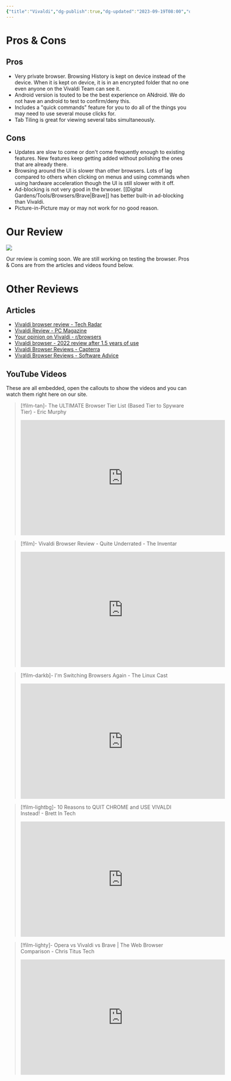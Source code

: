 ```yaml
---
{"title":"Vivaldi","dg-publish":true,"dg-updated":"2023-09-19T08:00","dg-created":"2023-08-12T20:36","dg-path":"Browsers/Vivaldi.md","dg-permalink":"browsers/vivaldi","author":"Erin Skidds","authorURL":"https://github.com/DudeThatsErin","editor":null,"editorURL":null,"URL":"https://vivaldi.com/","aliases":null,"tags":null,"apps":["Windows","macOS","Linux","Automotive OS","android"],"openSource":false,"multiDeviceSync":true,"extSupport":true,"permalink":"/browsers/vivaldi/","dgPassFrontmatter":true,"created":"2023-08-12T20:36","updated":"2023-09-19T08:00"}
---
```



# Pros & Cons
## Pros
- Very private browser. Browsing History is kept on device instead of the device. When it is kept on device, it is in an encrypted folder that no one even anyone on the Vivaldi Team can see it.
- Android version is touted to be the best experience on ANdroid. We do not have an android to test to confirm/deny this.
- Includes a "quick commands" feature for you to do all of the things you may need to use several mouse clicks for.
- Tab Tiling is great for viewing several tabs simultaneously.
## Cons
- Updates are slow to come or don't come frequently enough to existing features. New features keep getting added without polishing the ones that are already there.
- Browsing around the UI is slower than other browsers. Lots of lag compared to others when clicking on menus and using commands when using hardware acceleration though the UI is still slower with it off.
- Ad-blocking is not very good in the brwoser. [[Digital Gardens/Tools/Browsers/Brave\|Brave]] has better built-in ad-blocking than Vivaldi.
- Picture-in-Picture may or may not work for no good reason.
# Our Review
![](https://i.pcmag.com/imagery/reviews/07AYQyg3gWvRYsc2h4Mevdb-3.fit_scale.size_1028x578.v1569472753.jpg)

Our review is coming soon. We are still working on testing the browser. Pros & Cons are from the articles and videos found below.
# Other Reviews
## Articles
- [Vivaldi browser review - Tech Radar](https://www.techradar.com/reviews/vivaldi#:~:text=A%20secure%20and%20encrypted%20browser,security%20are%20its%20top%20priorities.)
- [Vivaldi Review - PC Magazine](https://www.pcmag.com/reviews/vivaldi)
- [Your opinion on Vivaldi - r/browsers](https://www.reddit.com/r/browsers/comments/10877u9/your_opinion_about_vivaldi/)
- [Vivaldi browser - 2022 review after 1.5 years of use](https://www.reddit.com/r/browsers/comments/u2yi93/vivaldi_browser_2022_review_after_1%C2%BD_years_of_use/)
- [Vivaldi Browser Reviews - Capterra](https://www.capterra.com/p/229063/Vivaldi-Browser/reviews/)
- [Vivaldi Browser Reviews - Software Advice](https://www.softwareadvice.com/browser/vivaldi-browser-profile/)
## YouTube Videos
These are all embedded, open the callouts to show the videos and you can watch them right here on our site.

>[!film-tan]- The ULTIMATE Browser Tier List (Based Tier to Spyware Tier) - Eric Murphy
><iframe width="560" height="315" src="https://www.youtube.com/embed/j5r6jFE8gic" title="YouTube video player" frameborder="0" allow="accelerometer; autoplay; clipboard-write; encrypted-media; gyroscope; picture-in-picture; web-share" allowfullscreen></iframe>

> [!film]- Vivaldi Browser Review - Quite Underrated - The Inventar
> <iframe width="560" height="315" src="https://www.youtube.com/embed/Hgf32SNhAuM?si=qK3xAWZ3DkS7l_jX" title="YouTube video player" frameborder="0" allow="accelerometer; autoplay; clipboard-write; encrypted-media; gyroscope; picture-in-picture; web-share" allowfullscreen></iframe>

> [!film-darkb]- I'm Switching Browsers Again - The Linux Cast
> <iframe width="560" height="315" src="https://www.youtube.com/embed/L9tLkdulTY8?si=yUTj89F_vev7Wczo" title="YouTube video player" frameborder="0" allow="accelerometer; autoplay; clipboard-write; encrypted-media; gyroscope; picture-in-picture; web-share" allowfullscreen></iframe>

> [!film-lightbg]- 10 Reasons to QUIT CHROME and USE VIVALDI Instead! - Brett In Tech
> <iframe width="560" height="315" src="https://www.youtube.com/embed/J8zr6DwJcfE?si=HkQWn78CtV0fTKWk" title="YouTube video player" frameborder="0" allow="accelerometer; autoplay; clipboard-write; encrypted-media; gyroscope; picture-in-picture; web-share" allowfullscreen></iframe>

> [!film-lighty]- Opera vs Vivaldi vs Brave | The Web Browser Comparison - Chris Titus Tech
> <iframe width="560" height="315" src="https://www.youtube.com/embed/PedU3mNm-3Y?si=iAiLUcJ2b1iHTJEE" title="YouTube video player" frameborder="0" allow="accelerometer; autoplay; clipboard-write; encrypted-media; gyroscope; picture-in-picture; web-share" allowfullscreen></iframe>

